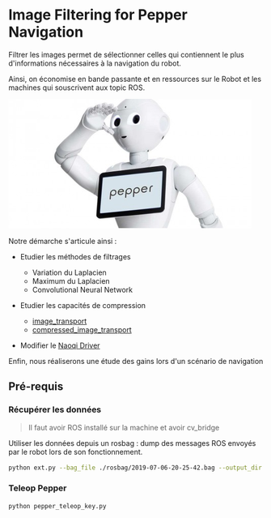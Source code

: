 # Image Filtering for Pepper Navigation

Filtrer les images permet de sélectionner celles qui contiennent le plus d'informations nécessaires à la navigation du robot. 

Ainsi, on économise en bande passante et en ressources sur le Robot et les machines qui souscrivent aux topic ROS.

![pepper](./images/pepper.jpg)

Notre démarche s'articule ainsi :

- Etudier les méthodes de filtrages
  - Variation du Laplacien
  - Maximum du Laplacien
  - Convolutional Neural Network
  
- Etudier les capacités de compression
  - [image_transport](http://wiki.ros.org/image_transport)
  - [compressed_image_transport](http://wiki.ros.org/compressed_image_transport)

- Modifier le [Naoqi Driver](https://github.com/ros-naoqi/naoqi_driver)

Enfin, nous réaliserons une étude des gains lors d'un scénario de navigation

## Pré-requis

### Récupérer les données 

> Il faut avoir ROS installé sur la machine et avoir cv_bridge

Utiliser les données depuis un rosbag : dump des messages ROS envoyés par le robot lors de son fonctionnement.

``` bash
python ext.py --bag_file ./rosbag/2019-07-06-20-25-42.bag --output_dir ./dataset --image_topic "/pepper_robot/camera/front/image_raw" # exemple /pepper_robot/camera/front/image_raw
```
### Teleop Pepper

``` bash
python pepper_teleop_key.py
```